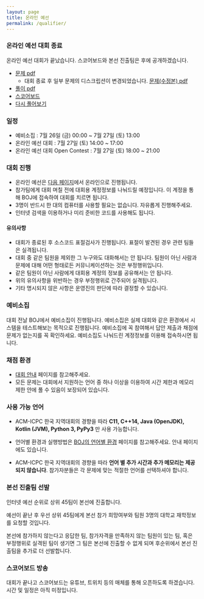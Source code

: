 ```yaml
---
layout: page
title: 온라인 예선
permalink: /qualifier/
---
```


### 온라인 예선 대회 종료

온라인 예선 대회가 끝났습니다. 스코어보드와 본선 진출팀은 후에 공개하겠습니다.

- [문제 pdf](https://drive.google.com/file/d/1WAci8u_VY8FKeiwbsKN4CVOVg1W4fQxH/view)
	- 대회 종료 후 일부 문제의 디스크립션이 변경되었습니다. [문제(수정본) pdf](https://drive.google.com/file/d/1-aqfgeu1Po5X18FSuDNsdlCD4ymhqggf/view)
- [풀이 pdf](https://drive.google.com/file/d/1lEkJ4sW5s2bD8SXHh2nYVp8MgXf2nkNg/view)
- [스코어보드](https://ucpc.acmicpc.net/contest/spotboard/449)
- [다시 풀어보기](https://www.acmicpc.net/category/detail/2053)

### 일정

* 예비소집 : 7월 26일 (금) 00:00 ~ 7월 27일 (토) 13:00
* 온라인 예선 대회 : 7월 27일 (토) 14:00 ~ 17:00
* 온라인 예선 대회 Open Contest : 7월 27일 (토) 18:00 ~ 21:00

### 대회 진행

 * 온라인 예선은 [다음 페이지](https://ucpc.acmicpc.net/info)에서 온라인으로 진행됩니다.
 * 참가팀에게 대회 며칠 전에 대회용 계정정보를 나눠드릴 예정입니다. 이 계정을 통해 BOJ에 접속하여 대회를 치르면 됩니다.
 * 3명이 반드시 한 대의 컴퓨터를 사용할 필요는 없습니다. 자유롭게 진행해주세요.
 * 인터넷 검색을 이용하거나 미리 준비한 코드를 사용해도 됩니다.

#### 유의사항

 * 대회가 종료된 후 소스코드 표절검사가 진행됩니다. 표절이 발견된 경우 관련 팀들은 실격됩니다.
 * 대회 중 같은 팀원을 제외한 그 누구와도 대화해서는 안 됩니다. 팀원이 아닌 사람과 문제에 대해 어떤 형태로든 커뮤니케이션하는 것은 부정행위입니다.
 * 같은 팀원이 아닌 사람에게 대회용 계정의 정보를 공유해서는 안 됩니다.
 * 위의 유의사항을 위반하는 경우 부정행위로 간주되어 실격됩니다.
 * 기타 명시되지 않은 사항은 운영진의 판단에 따라 결정할 수 있습니다.

### 예비소집

대회 전날 BOJ에서 예비소집이 진행됩니다. 예비소집은 실제 대회와 같은 환경에서 시스템을 테스트해보는 목적으로 진행됩니다.
예비소집에 꼭 참여해서 답안 제출과 채점에 문제가 없는지를 꼭 확인하세요.
예비소집도 나눠드린 계정정보를 이용해 접속하시면 됩니다.

### 채점 환경

- [대회 안내](https://ucpc.acmicpc.net/info) 페이지를 참고해주세요.
- 모든 문제는 대회에서 지원하는 언어 중 하나 이상을 이용하여 시간 제한과 메모리 제한 안에 풀 수 있음이 보장되어 있습니다.

### 사용 가능 언어

- ACM-ICPC 한국 지역대회의 경향을 따라 **C11, C++14, Java (OpenJDK), Kotlin (JVM), Python 3, PyPy3** 만 사용 가능합니다.

- 언어별 환경과 실행방법은 [BOJ의 언어별 환경](https://www.acmicpc.net/help/language) 페이지를 참고해주세요. 안내 페이지에도 있습니다.

- ACM-ICPC 한국 지역대회의 경향을 따라 **언어 별 추가 시간과 추가 메모리는 제공되지 않습니다**. 참가자분들은 각 문제에 맞는 적절한 언어를 선택하셔야 합니다.

### 본선 진출팀 선발

인터넷 예선 순위로 상위 45팀이 본선에 진출합니다.

예선이 끝난 후 우선 상위 45팀에게 본선 참가 희망여부와 팀원 3명의 대학교 재학정보를 요청할 것입니다.

본선에 참가하지 않는다고 응답한 팀, 참가자격을 만족하지 않는 팀원이 있는 팀, 혹은 부정행위로 실격된 팀이 생기면 그 팀은 본선에 진출할 수 없게 되며 후순위에서 본선 진출팀을 추가로 더 선발합니다.

### 스코어보드 방송

대회가 끝나고 스코어보드는 유튜브, 트위치 등의 매체를 통해 오픈하도록 하겠습니다. 시간 및 일정은 아직 미정입니다.
